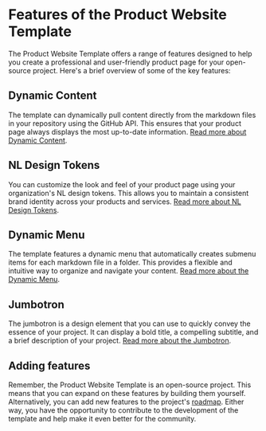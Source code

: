 # Features of the Product Website Template

The Product Website Template offers a range of features designed to help you create a professional and user-friendly product page for your open-source project. Here's a brief overview of some of the key features:

## Dynamic Content
The template can dynamically pull content directly from the markdown files in your repository using the GitHub API. This ensures that your product page always displays the most up-to-date information. [Read more about Dynamic Content](Dynamic_content.md).

## NL Design Tokens
You can customize the look and feel of your product page using your organization's NL design tokens. This allows you to maintain a consistent brand identity across your products and services. [Read more about NL Design Tokens](NL_Design.md).

## Dynamic Menu
The template features a dynamic menu that automatically creates submenu items for each markdown file in a folder. This provides a flexible and intuitive way to organize and navigate your content. [Read more about the Dynamic Menu](Dynamic_menu.md).

## Jumbotron
The jumbotron is a design element that you can use to quickly convey the essence of your project. It can display a bold title, a compelling subtitle, and a brief description of your project. [Read more about the Jumbotron](Jumbotron.md).

## Adding features
Remember, the Product Website Template is an open-source project. This means that you can expand on these features by building them yourself. Alternatively, you can add new features to the project's [roadmap](../roadmap/README.md). Either way, you have the opportunity to contribute to the development of the template and help make it even better for the community.